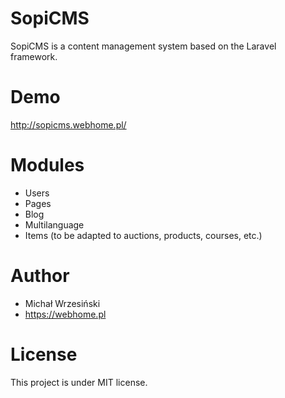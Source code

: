 # SopiCMS
SopiCMS is a content management system based on the Laravel framework.

# Demo
http://sopicms.webhome.pl/

# Modules
* Users
* Pages
* Blog
* Multilanguage
* Items (to be adapted to auctions, products, courses, etc.)

# Author
* Michał Wrzesiński
* https://webhome.pl

# License
This project is under MIT license.
